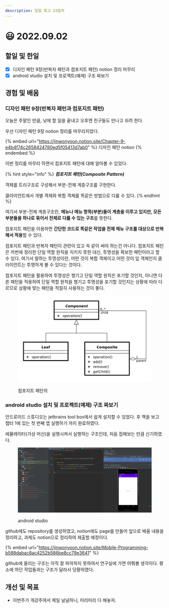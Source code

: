 ```yaml
---
description: 일일 회고 23일차
---
```


# 😃 2022.09.02

## 할일 및 한일

* [x] 디자인 패턴 9장(반복자 패턴과 컴포지트 패턴) notion 정리 마무리
* [x] android studio 설치 및 프로젝트(예제) 구조 짜보기

## 경험 및 배움

### 디자인 패턴 9장(반복자 패턴과 컴포지트 패턴)

오늘은 주말인 만큼, 낮에 할 일을 끝내고 오후엔 친구들도 만나고 쉬려 한다.

우선 디자인 패턴 9장 notion 정리를 마무리지었다.

{% embed url="https://jinwonyoon.notion.site/Chapter-9-e4b4f74c2658424780ed5f05413d7ab0" %}
디자인 패턴 notion&#x20;
{% endembed %}

이번 정리를 마무리 하면서 컴포지트 패턴에 대해 알아볼 수 있었다.

{% hint style="info" %}
_**컴포지트 패턴(Composite Pattern)**_

객체를 트리구조로 구성해서 부분-전체 계층구조를 구현한다.

클라이언트에서 개별 객체와 복합 객체를 똑같은 방법으로 다룰 수 있다.
{% endhint %}

여기서 부분-전체 계층구조란, **메뉴나 메뉴 항목(부분)들이 계층을 이루고 있지만, 모든 부분들을 하나로 묶어서 전체로 다룰 수 있는 구조**를 뜻한다.

컴포지트 패턴을 이용하면 **간단한 코드로 똑같은 작업을 전체 메뉴 구조를 대상으로 반복해서 적용**할 수 있다.

컴포지트 패턴과 반복자 패턴이 관련이 있고 꼭 같이 써야 하는건 아니다. 컴포지트 패턴은 저번에 정리한 단일 역할 원칙을 지키지 못한 대신, 투명성을 확보한 패턴이라고 할 수 있다. 여기서 말하는 투명성이란, 어떤 것이 복합 객체이고 어떤 것이 잎 객체인지 클라이언트는 투명하게 볼 수 있다는 것이다.

컴포지트 패턴을 활용하여 투명성은 챙기고 단일 역할 원칙은 포기할 것인지, 아니면 다른 패턴을 적용하여 단일 역할 원칙을 챙기고 투명성을 포기할 것인지는 상황에 따라 다르므로 상황에 맞는 패턴을 적절히 사용하는 것이 좋다.

<figure><img src="../.gitbook/assets/image.png" alt=""><figcaption><p>컴포지트 패턴의 </p></figcaption></figure>

### android studio 설치 및 프로젝트(예제) 구조 짜보기

안드로이드 스튜디오는 jetbrains tool box에서 쉽게 설치할 수 있었다.  후 책을 보고 챕터 1에 있는 첫 번째 앱 실행하기 까지 완료하였다.

에뮬레이터(가상 머신)을 실행시켜서 실행하는 구조인데, 처음 접해보는 만큼 신기하였다.

<figure><img src="../.gitbook/assets/image (4).png" alt=""><figcaption><p>android studio</p></figcaption></figure>

github에도 repository를 생성하였고, notion에도 page를 만들어 앞으로 배울 내용을 정리하고, 과제도 notion으로 정리하여 제출할 예정이다.

{% embed url="https://jinwonyoon.notion.site/Mobile-Programming-b588dabac8ac4252b586be8cc79e3641" %}

github에 올리는 구조는 아직 잘 파악하지 못하여서 연구실에 가면 여쭤볼 생각이다. 평소에 하던 작업들과는 구조가 달라서 당황하였다.

## 개선 및 목표

* 이번주가 개강주여서 제일 널널하니, 미리미리 다 해놓자.
